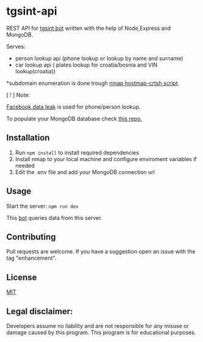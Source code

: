 # tgsint-api

REST API for [tgsint bot](https://github.com/runtimeterrorist/tgsint-bot) written with the help of Node,Express and MongoDB.

Serves:

- person lookup api (phone lookup or lookup by name and surname)
- car lookup api ( plates lookup for croatia/bosnia and VIN lookup(croatia))

\*subdomain enumeration is done trough [nmap hostmap-crtsh script](https://nmap.org/nsedoc/scripts/hostmap-crtsh.html).

[ ! ] Note:

[Facebook data leak](https://www.businessinsider.com/stolen-data-of-533-million-facebook-users-leaked-online-2021-4) is used for phone/person lookup.

To populate your MongoDB database check [this repo.](https://github.com/runtimeterrorist/tgsint-scripts)

## Installation

1. Run `npm install` to install required dependencies
2. Install nmap to your local machine and configure enviroment variables if needed
3. Edit the .env file and add your MongoDB connection url

## Usage

Start the server: `npm run dev`

This [bot](https://github.com/runtimeterrorist/tgsint-bot) queries data from this server.

## Contributing

Pull requests are welcome.
If you have a suggestion open an issue with the tag "enhancement".

## License

[MIT](https://choosealicense.com/licenses/mit/)

## Legal disclaimer:

Developers assume no liability and are not responsible for any misuse or damage caused by this program.
This program is for educational purposes.
